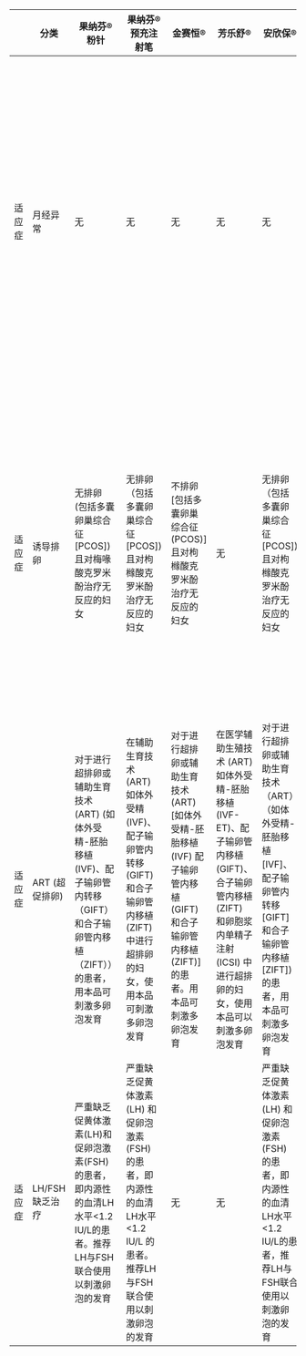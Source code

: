  | | 分类 | 果纳芬®粉针 | 果纳芬®预充注射笔 | 金赛恒® | 芳乐舒® | 安欣保® | 普丽康® | 丽申宝® | 乐宝得® | 贺美奇® |
| --- | --- | --- | --- | --- | --- | --- | --- | --- | --- | --- |
| 适应症 | 月经异常 | 无 | 无 | 无 | 无 | 无 | 无 | 无 | 与绒促性素合用，用于促性腺激素分泌不足所致的原发性或继发性闭经、无排卵性稀发月经及所致的不孕症等 | 无 |
| 适应症 | 诱导排卵 | 无排卵 (包括多囊卵巢综合征[PCOS]) 且对梅喙酸克罗米酚治疗无反应的妇女 | 无排卵（包括多囊卵巢综合征[PCOS]) 且对枸橼酸克罗米酚治疗无反应的妇女 | 不排卵[包括多囊卵巢综合征 (PCOS)] 且对枸橼酸克罗米酚治疗无反应的妇女 | 无 | 无排卵（包括多囊卵巢综合征[PCOS]) 且对枸橼酸克罗米酚治疗无反应的妇女 | 用于对枸橼酸克罗米芬治疗无应答的不排卵者（包括多囊卵巢综合征，即PCOS) | 用于不排卵（包括多囊卵巢综合征）且对枸橼酸克罗米芬治疗无效者 | 与绒促性素合用，用于促性腺激素分泌不足所致的原发性或继发性闭经、无排卵性稀发月经及所致的不孕症等 | 用于低促性腺激素性或正常促性腺激素性的卵巢功能不足所导致的女性不孕症:刺激卵泡生长 |
| 适应症 | ART (超促排卵) | 对于进行超排卵或辅助生育技术 (ART) (如体外受精-胚胎移植 (IVF)、配子输卵管内转移（GIFT）和合子输卵管内移植（ZIFT））的患者，用本品可刺激多卵泡发育 | 在辅助生育技术 (ART) 如体外受精 (IVF)、配子输卵管内转移 (GIFT) 和合子输卵管内移植 (ZIFT) 中进行超排卵的妇女，使用本品可刺激多卵泡发育 | 对于进行超排卵或辅助生育技术 (ART) [如体外受精-胚胎移植 (IVF) 配子输卵管内移植 (GIFT) 和合子输卵管内移植 (ZIFT)] 的患者。用本品可刺激多卵泡发育 | 在医学辅助生殖技术 (ART) 如体外受精-胚胎移植 (IVF-ET)、配子输卵管内移植 (GIFT)、合子输卵管内移植 (ZIFT) 和卵胞浆内单精子注射 (ICSI) 中进行超排卵的妇女，使用本品可以刺激多卵泡发育 | 对于进行超排卵或辅助生育技术（ART）（如体外受精-胚胎移植[IVF]、配子输卵管内转移[GIFT]和合子输卵管内移植[ZIFT]) 的患者，用本品可刺激多卵泡发育 | 用于辅助生殖技术中超促排卵，例如体外受精/胚胎移植(IVF/ET)、输卵管内配子移植（GIFT）及卵浆内精子注射（ICSI）中，以获得多个卵泡发育 | 用于辅助生殖技术超促排卵者 | 无 | 控制性超促排卵可以在辅助生育技术，比如体外受精和胞浆内单精子注射中诱导多卵泡发育 |
| 适应症 | LH/FSH缺乏治疗 | 严重缺乏促黄体激素(LH)和促卵泡激素(FSH)的患者，即内源性的血清LH水平<1.2 IU/L的患者。推荐LH与FSH联合使用以刺激卵泡的发育 | 严重缺乏促黄体激素 (LH) 和促卵泡激素 (FSH) 的患者，即内源性的血清LH水平<1.2 IU/L 的患者。推荐LH与FSH联合使用以刺激卵泡的发育 | 无 | 无 | 严重缺乏促黄体激素 (LH) 和促卵泡激素 (FSH) 的患者，即内源性的血清LH水平<1.2 IU/L的患者，推荐LH与FSH联合使用以刺激卵泡的发育 | 无 | 无 | 无 | 无 |
